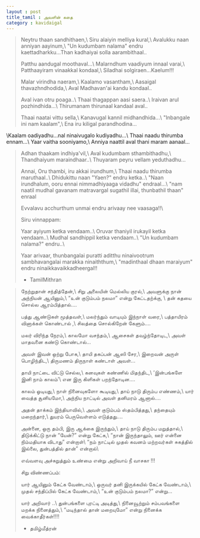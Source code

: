```yaml
---
layout : post
title_tamil : அவளின் கதை
category : kavidaigal
---
```


<div id="english-poem">

>Neytru thaan sandhithaen,\\
Siru alaiyin melliya kural,\\
Avalukku naan anniyan aayinum,\\
"Un kudumbam nalama" endru kaettadharkku...Than kadhaiyai solla aarambithaal..
>
>Patthu aandugal moothaval...\\
Malarndhum vaadiyum innaal varai,\\
Patthaayiram vinaakkal kondaal,\\
Siladhai solgiraen...Kaelum!!!
>
>Malar virindha naeram,\\
Kaalamo vasantham,\\
Aasaigal thavazhndhodida,\\
Aval Madhavan'ai kandu kondaal..
>
>Aval ivan otru poaga..\\
Thaai thagappan aasi saera..\\
Iraivan arul pozhindhida...\\
Thirumanam thirunaal kandaal aval..
>
>Thaai naatai vittu sella,\\
Kanavugal kannil midhandhida...\\
"Inbangale ini nam kaalam",\\
Ena iru kiligal parandhodina...
>
\\Kaalam oadiyadhu...nal ninaivugalo kudiyadhu...\\
Thaai naadu thirumba ennam...\\
Yaar vaitha sooniyamo,\\
Anniya naattil aval thani maram aanaal...
>
>Adhan thaakam indhiya'vil,\\
Aval kudumbam sthambithadhu,\\
Thandhaiyum maraindhaar..\\
Thuyaram peyru vellam yeduthadhu...
>
>Annai, Oru thambi, iru akkai irundhum,\\
Thaai naadu thirumba maruthaal..\\
Dhidukittu naan "Yaen?" endru ketka..\\
"Naan irundhalum, ooru ennai nimmadhiyaaga vidadhu" endraal...\\
"nam naatil mudhal gavanam matravargal sugathil illai, thunbathil thaan" enraal
>
>Evvalavu acchurthum unmai endru arivaay nee vaasaga!!\\
>
>Siru vinnappam:
>
>Yaar ayiyum ketka vendaam..\\
Oruvar thaniyil irukayil ketka vendaam..\\
Mudhal sandhippil ketka vendaam..\\
"Un kudumbam nalama?" endru..\\
>
>Yaar arivaar, thunbangalai puratti aditthu ninaivootrum sambhavangalai marakka ninaiththum,\\
"madinthaal dhaan maraiyum" endru ninaikkavaikkadheergal!!
>
> - TamilMithran

</div>
<div id="tamil-poem">

>நேற்றுதான் சந்தித்தேன்,\\
சிறு அலையின் மெல்லிய குரல்,\\
அவளுக்கு நான் அந்நியன் ஆயினும்,\\
“உன் குடும்பம் நலமா” என்று கேட்டதற்க்கு, \\
தன் கதயை சொல்ல ஆரம்பித்தால்....
>
>பத்து ஆண்டுகள் மூத்தவள்,\\
மலர்ந்தும் வாடியும் இந்நாள் வரை,\\
பத்தாயிரம் வினாக்கள்  கொண்டால் ,\\
சிலத்தை சொல்கிறேன் கேளும்....
>
>மலர் விரிந்த நேரம்,\\
காலமோ வசந்தம்,\\
ஆசைகள் தவழ்ந்தோடிட,\\
அவள் மாதவனை கண்டு கொண்டால்...
>
>அவள் இவன் ஒற்று போக,\\
தாயி தகப்பன் ஆஸி சேர,\\
இறைவன் அருள் பொழிந்திட,\\
திருமணம் திருநாள் கண்டாள் அவள்...
>
>தாயி நாட்டை விட்டு செல்ல,\\
கனவுகள் கண்ணில் மிதந்திட,\\
‘இன்பங்களே இனி நாம் காலம்’\\
என இரு கிளிகள் பறந்தோடின....
>
>காலம் ஓடியது,\\
நாள் நினைவுகளோ கூடியது,\\
தாய் நாடு திரும்ப எண்ணம்,\\
யார் வைத்த சூனியமோ,\\
அந்நிய நாட்டில் அவள் தனிமரம் ஆனால்....
>
>அதன் தாக்கம் இந்தியாவில்,\\
அவள் குடும்பம் ஸ்தம்பித்தது,\\
தந்தையும் மறைந்தார்,\\
துயரம் பெருவெள்ளம் எடுத்தது....
>
>அன்னை, ஒரு தம்பி, இரு ஆக்கை இருந்தும்,\\
தாய் நாடு திரும்ப மறுத்தால்,\\
திடுக்கிட்டு நான் “யேன்?” என்று கேட்க,\\
“நான் இருந்தாலும், ஊர் என்னை நிம்மதியாக விடாது” என்றாள்\\
“நம் நாட்டில் முதல் கவனம் மற்றவர்கள் சுகத்தில் இல்லை, துன்பத்தில் தான்” என்றால்\\
>
>எவ்வளவு அச்சுறுத்தும் உண்மை என்று அறிவாய் நீ வாசகா !!!
>
>சிறு விண்ணப்பம்:
>
>யார் ஆயினும் கேட்க வேண்டாம்,\\
ஒருவர் தனி இருக்கயில் கேட்க வேண்டாம்,\\
முதல் சந்திப்பில் கேட்க வேண்டாம்,\\
“உன் குடும்பம் நலமா?” என்று...
>
>யார் அறிவார் ..\\
துன்பங்களை புரட்டி அடித்து,\\
நினைவூற்றும் சம்பவங்களை மறக்க நினைத்தும்,\\
“மடிந்தால் தான் மறையுமோ” என்று நினைக்க வைக்காதீர்கள்!!!!
>
> -	தமிழ்மீத்ரன்

</div>